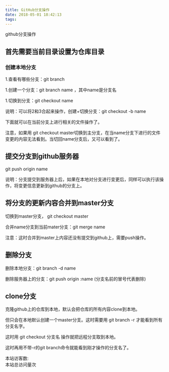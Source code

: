 ```yaml
---
title: GitHub分支操作
date: 2018-05-01 18:42:13
tags:
---
```


github分支操作
<!-- more -->

## 首先需要当前目录设置为仓库目录

### 创建本地分支

1.查看有哪些分支：git branch

1.创建一个分支：git branch name  ，其中name是分支名

1.切换到分支：git checkout name

说明：可以将2和3合起来操作，创建+切换分支：git checkout -b name

下面就可以在当前分支上进行相关的文件操作了。

注意，如果用 git checkout master切换到主分支，在当name分支下进行的文件变更的内容无法看到。当切回name分支后，又可以看到了。



## 提交分支到github服务器

git push origin name

说明：分支提交到服务器上后，如果在本地对分支进行变更后，同样可以执行该操作，将变更信息更新到github的分支上。



## 将分支的更新内容合并到master分支

切换到master分支， git checkout master

合并name分支到当前mater分支：git merge name

注意：这时合并到master上内容还没有提交到github上，需要push操作。



## 删除分支

删除本地分支：git branch -d name

删除服务器上的分支：git push origin :name   (分支名前的冒号代表删除)



## clone分支

克隆github上的仓库到本地，默认会把仓库的所有内容clone到本地。

但只会在本地默认创建一个master分支。这时需要用 git branch -r 才能看到所有分支名字。

这时用 git checkout 分支名 操作就把远程分支取到本地。

这时再用不带-r的git branch命令就能看到刚才操作的分支名了。


<!-- 统计访问该博客次数 -->
<div class="powered-by">
<i class="fa fa-user-md"></i><span id="busuanzi_container_site_uv">
  本站访客数:<span id="busuanzi_value_site_uv"></span>
</span>
</div>

<!-- 统计访问该博客总次数 -->
<span id="busuanzi_container_site_pv">
    本站总访问量<span id="busuanzi_value_site_pv"></span>次
</span>